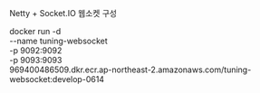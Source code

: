 Netty + Socket.IO 웹소켓 구성



docker run -d \
        --name tuning-websocket \
        -p 9092:9092 \
        -p 9093:9093 \
        969400486509.dkr.ecr.ap-northeast-2.amazonaws.com/tuning-websocket:develop-0614
